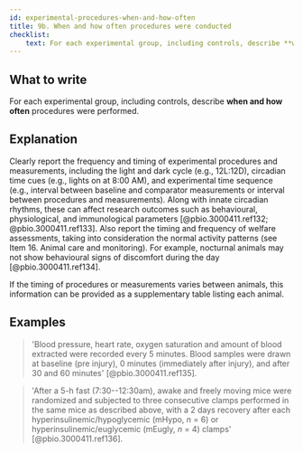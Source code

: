 ```yaml
---
id: experimental-procedures-when-and-how-often
title: 9b. When and how often procedures were conducted
checklist: 
    text: For each experimental group, including controls, describe **when and how often** procedures were performed.
---
```


## What to write

For each experimental group, including controls, describe **when and how often** procedures were performed.

## Explanation

Clearly report the frequency and timing of experimental
procedures and measurements, including the light and dark cycle (e.g.,
12L:12D), circadian time cues (e.g., lights on at 8:00 AM), and
experimental time sequence (e.g., interval between baseline and
comparator measurements or interval between procedures and
measurements). Along with innate circadian rhythms, these can affect
research outcomes such as behavioural, physiological, and immunological
parameters [@pbio.3000411.ref132; @pbio.3000411.ref133]. Also
report the timing and frequency of welfare assessments, taking into
consideration the normal activity patterns (see Item 16. Animal care and
monitoring). For example, nocturnal animals may not show behavioural
signs of discomfort during the day [@pbio.3000411.ref134].

If the timing of procedures or measurements varies between animals, this
information can be provided as a supplementary table listing each
animal.

## Examples

> 'Blood pressure, heart rate, oxygen saturation and amount of blood
extracted were recorded every 5 minutes. Blood samples were drawn at
baseline (pre injury), 0 minutes (immediately after injury), and after
30 and 60 minutes' [@pbio.3000411.ref135].

> 'After a 5-h fast (7:30--12:30am), awake and freely moving mice were
randomized and subjected to three consecutive clamps performed in the
same mice as described above, with a 2 days recovery after each
hyperinsulinemic/hypoglycemic (mHypo, *n* = 6) or
hyperinsulinemic/euglycemic (mEugly, *n* = 4) clamps'
[@pbio.3000411.ref136].
